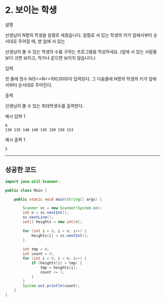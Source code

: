# 2. 보이는 학생

설명



선생님이 N명의 학생을 일렬로 세웠습니다. 일렬로 서 있는 학생의 키가 앞에서부터 순서대로 주어질 때, 맨 앞에 서 있는

선생님이 볼 수 있는 학생의 수를 구하는 프로그램을 작성하세요. (앞에 서 있는 사람들보다 크면 보이고, 작거나 같으면 보이지 않습니다.)



입력



첫 줄에 정수 N(5<=N<=100,000)이 입력된다. 그 다음줄에 N명의 학생의 키가 앞에서부터 순서대로 주어진다.



출력



선생님이 볼 수 있는 최대학생수를 출력한다.



예시 입력 1 

```
8
130 135 148 140 145 150 150 153
```

예시 출력 1

```
5
```

------

## 성공한 코드

```java
import java.util.Scanner;

public class Main {

	public static void main(String[] args) {

		Scanner sc = new Scanner(System.in);
		int n = sc.nextInt();
		sc.nextLine();
		int[] heights = new int[n];
		
		for (int i = 0; i < n; i++) {
			heights[i] = sc.nextInt();
		}
				
		int tmp = 0;
		int count = 0;
		for (int i = 0; i < n; i++) {
			if (heights[i] > tmp) {
				tmp = heights[i];
				count += 1;
			}
		}
		System.out.println(count);
	}
}	
```

